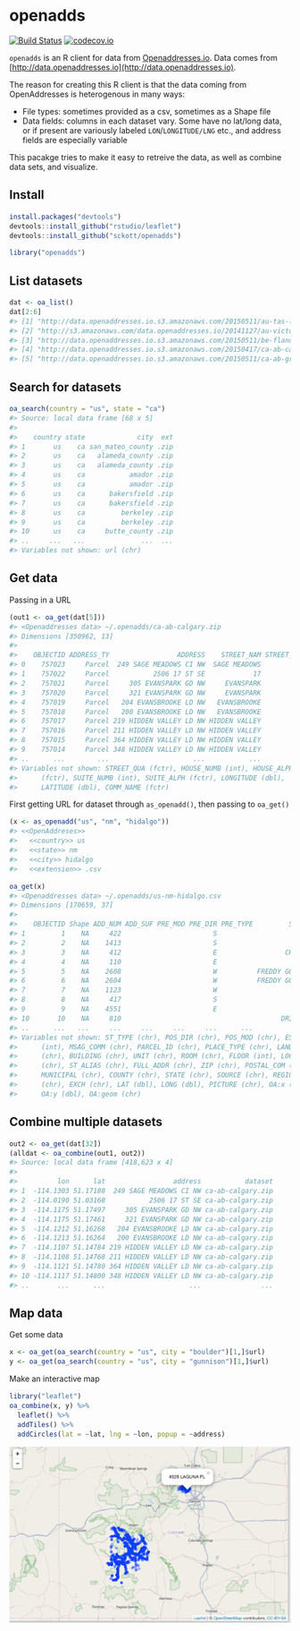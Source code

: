 openadds
========



[![Build Status](https://travis-ci.org/sckott/openadds.svg)](https://travis-ci.org/sckott/openadds)
[![codecov.io](https://codecov.io/github/sckott/openadds/coverage.svg?branch=master)](https://codecov.io/github/sckott/openadds?branch=master)

`openadds` is an R client for data from [Openaddresses.io](http://openaddresses.io/). Data comes from [http://data.openaddresses.io](http://data.openaddresses.io). 

The reason for creating this R client is that the data coming from OpenAddresses is heterogenous in many ways:

* File types: sometimes provided as a csv, sometimes as a Shape file
* Data fields: columns in each dataset vary. Some have no lat/long data, or if present are variously labeled `LON`/`LONGITUDE/LNG` etc., and address fields are especially variable

This pacakge tries to make it easy to retreive the data, as well as combine data sets, and visualize. 

## Install


```r
install.packages("devtools")
devtools::install_github("rstudio/leaflet")
devtools::install_github("sckott/openadds")
```


```r
library("openadds")
```

## List datasets


```r
dat <- oa_list()
dat[2:6]
#> [1] "http://data.openaddresses.io.s3.amazonaws.com/20150511/au-tas-launceston.csv"   
#> [2] "http://s3.amazonaws.com/data.openaddresses.io/20141127/au-victoria.zip"         
#> [3] "http://data.openaddresses.io.s3.amazonaws.com/20150511/be-flanders.zip"         
#> [4] "http://data.openaddresses.io.s3.amazonaws.com/20150417/ca-ab-calgary.zip"       
#> [5] "http://data.openaddresses.io.s3.amazonaws.com/20150511/ca-ab-grande_prairie.zip"
```

## Search for datasets


```r
oa_search(country = "us", state = "ca")
#> Source: local data frame [68 x 5]
#> 
#>    country state             city  ext
#> 1       us    ca san_mateo_county .zip
#> 2       us    ca   alameda_county .zip
#> 3       us    ca   alameda_county .zip
#> 4       us    ca           amador .zip
#> 5       us    ca           amador .zip
#> 6       us    ca      bakersfield .zip
#> 7       us    ca      bakersfield .zip
#> 8       us    ca         berkeley .zip
#> 9       us    ca         berkeley .zip
#> 10      us    ca     butte_county .zip
#> ..     ...   ...              ...  ...
#> Variables not shown: url (chr)
```

## Get data

Passing in a URL


```r
(out1 <- oa_get(dat[5]))
#> <Openaddresses data> ~/.openadds/ca-ab-calgary.zip
#> Dimensions [350962, 13]
#> 
#>    OBJECTID ADDRESS_TY                 ADDRESS    STREET_NAM STREET_TYP
#> 0    757023     Parcel  249 SAGE MEADOWS CI NW  SAGE MEADOWS         CI
#> 1    757022     Parcel           2506 17 ST SE            17         ST
#> 2    757021     Parcel     305 EVANSPARK GD NW     EVANSPARK         GD
#> 3    757020     Parcel     321 EVANSPARK GD NW     EVANSPARK         GD
#> 4    757019     Parcel   204 EVANSBROOKE LD NW   EVANSBROOKE         LD
#> 5    757018     Parcel   200 EVANSBROOKE LD NW   EVANSBROOKE         LD
#> 6    757017     Parcel 219 HIDDEN VALLEY LD NW HIDDEN VALLEY         LD
#> 7    757016     Parcel 211 HIDDEN VALLEY LD NW HIDDEN VALLEY         LD
#> 8    757015     Parcel 364 HIDDEN VALLEY LD NW HIDDEN VALLEY         LD
#> 9    757014     Parcel 348 HIDDEN VALLEY LD NW HIDDEN VALLEY         LD
#> ..      ...        ...                     ...           ...        ...
#> Variables not shown: STREET_QUA (fctr), HOUSE_NUMB (int), HOUSE_ALPH
#>      (fctr), SUITE_NUMB (int), SUITE_ALPH (fctr), LONGITUDE (dbl),
#>      LATITUDE (dbl), COMM_NAME (fctr)
```

First getting URL for dataset through `as_openadd()`, then passing to `oa_get()`


```r
(x <- as_openadd("us", "nm", "hidalgo"))
#> <<OpenAddreses>> 
#>   <<country>> us
#>   <<state>> nm
#>   <<city>> hidalgo
#>   <<extension>> .csv
```


```r
oa_get(x)
#> <Openaddresses data> ~/.openadds/us-nm-hidalgo.csv
#> Dimensions [170659, 37]
#> 
#>    OBJECTID Shape ADD_NUM ADD_SUF PRE_MOD PRE_DIR PRE_TYPE         ST_NAME
#> 1         1    NA     422                       S                      2ND
#> 2         2    NA    1413                       S                      4TH
#> 3         3    NA     412                       E                 CHAMPION
#> 4         4    NA     110                       E                   SAMANO
#> 5         5    NA    2608                       W          FREDDY GONZALEZ
#> 6         6    NA    2604                       W          FREDDY GONZALEZ
#> 7         7    NA    1123                       W                      FAY
#> 8         8    NA     417                       S                      2ND
#> 9         9    NA    4551                       E                    TEXAS
#> 10       10    NA     810                                        DRIFTWOOD
#> ..      ...   ...     ...     ...     ...     ...      ...             ...
#> Variables not shown: ST_TYPE (chr), POS_DIR (chr), POS_MOD (chr), ESN
#>      (int), MSAG_COMM (chr), PARCEL_ID (chr), PLACE_TYPE (chr), LANDMARK
#>      (chr), BUILDING (chr), UNIT (chr), ROOM (chr), FLOOR (int), LOC_NOTES
#>      (chr), ST_ALIAS (chr), FULL_ADDR (chr), ZIP (chr), POSTAL_COM (chr),
#>      MUNICIPAL (chr), COUNTY (chr), STATE (chr), SOURCE (chr), REGION
#>      (chr), EXCH (chr), LAT (dbl), LONG (dbl), PICTURE (chr), OA:x (dbl),
#>      OA:y (dbl), OA:geom (chr)
```

## Combine multiple datasets


```r
out2 <- oa_get(dat[32])
(alldat <- oa_combine(out1, out2))
#> Source: local data frame [418,623 x 4]
#> 
#>          lon      lat                 address           dataset
#> 1  -114.1303 51.17188  249 SAGE MEADOWS CI NW ca-ab-calgary.zip
#> 2  -114.0190 51.03168           2506 17 ST SE ca-ab-calgary.zip
#> 3  -114.1175 51.17497     305 EVANSPARK GD NW ca-ab-calgary.zip
#> 4  -114.1175 51.17461     321 EVANSPARK GD NW ca-ab-calgary.zip
#> 5  -114.1212 51.16268   204 EVANSBROOKE LD NW ca-ab-calgary.zip
#> 6  -114.1213 51.16264   200 EVANSBROOKE LD NW ca-ab-calgary.zip
#> 7  -114.1107 51.14784 219 HIDDEN VALLEY LD NW ca-ab-calgary.zip
#> 8  -114.1108 51.14768 211 HIDDEN VALLEY LD NW ca-ab-calgary.zip
#> 9  -114.1121 51.14780 364 HIDDEN VALLEY LD NW ca-ab-calgary.zip
#> 10 -114.1117 51.14800 348 HIDDEN VALLEY LD NW ca-ab-calgary.zip
#> ..       ...      ...                     ...               ...
```

## Map data

Get some data


```r
x <- oa_get(oa_search(country = "us", city = "boulder")[1,]$url)
y <- oa_get(oa_search(country = "us", city = "gunnison")[1,]$url)
```

Make an interactive map


```r
library("leaflet")
oa_combine(x, y) %>% 
  leaflet() %>%
  addTiles() %>%
  addCircles(lat = ~lat, lng = ~lon, popup = ~address)
```

![map1](inst/img/map.png)
